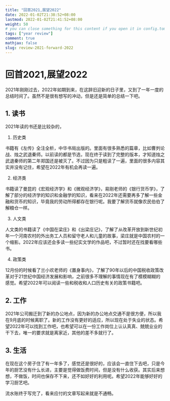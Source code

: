 ```yaml
---
title: "回首2021,展望2022"
date: 2022-01-02T21:38:52+08:00
lastmod: 2022-01-02T21:41:52+08:00
weight: 50
# you can close something for this content if you open it in config.toml.
tags: ["year review"]
comment: true
mathjax: false
slug: review-2021-forward-2022
---
```


# 回首2021,展望2022

2021年刚刚过去，2022年如期到来，在这辞旧迎新的日子里，又到了一年一度的总结时间了。虽然不是很有想写的冲动，但是还是简单的总结一下吧。

## 1. 读书
2021年读的书还是比较杂的，
1. 历史类

书籍有《左传》全注全析，中华书局出版的。里面有很多熟悉的篇章，比如曹刿论战、烛之武退秦师。以前读的都是节选，现在终于读到了完整的版本，才知道烛之武退秦师的第二年郑国还是被灭了。不过因为只是粗读了一遍，里面的很多内容其实并没有记住，希望在2022年有机会再读一遍。

2. 经济类

书籍读了曼昆的《宏观经济学》和《微观经济学》，易刚老师的《银行货币学》，了解了部分的经济学的知识和金融学的知识，看来在2022年还需要再多了解一些金融和货币的知识，毕竟我的劳动所得都存在银行呢。我要了解货币就像农民伯伯了解粮仓一样。

3. 人文类

人文类的书籍读了《中国在梁庄》和《出梁庄记》，了解了从改革开放到新世纪初年一个河南农村的外出务工人员和留守老人和儿童的故事，梁庄就是中国农村的一个缩影。2022年应该还会多读一些纪实文学的作品吧，不过暂时还在找要看哪些书。

4. 政策类

12月份的时候看了兰小欢老师的《置身事内》，了解了90年以后的中国税收政策改革对于21世纪中国经济发展和影响，之前很多不理解的事情现在有了模模糊糊的感觉。希望2022年可以阅读一些和税收和人口历史有关的政策书籍吧。

## 2. 工作

2021年公司搬迁到了新的办公地点，因为新的办公地点交通不是很方便，所以我在9月底的时候离职了。新的工作没有更好的适应，所以现在处于失业的状态。希望2022年可以找到工作吧，也希望可以在一份工作岗位上认认真真、兢兢业业的干下去，唯一的要求就是离家近，其他的差不多就行了。

## 3. 生活

在现在这个房子住了有一年多了，感觉还是很好的，应该会一直住下去吧，只是今年的厨艺没有什么长进，主要是觉得做饭费时间，但是没有什么收获。其实后来想想，不做饭，时间也保存不下来，还不如好好的利用呢。希望2022年能够好好的学习厨艺吧。



流水账终于写完了，看来应付的文章写起来就是不通畅。

